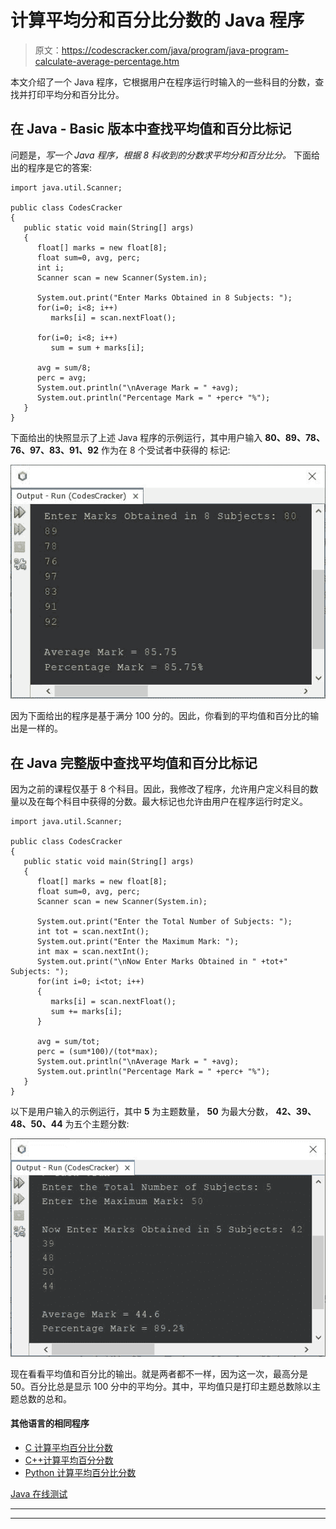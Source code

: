 # 计算平均分和百分比分数的 Java 程序

> 原文：<https://codescracker.com/java/program/java-program-calculate-average-percentage.htm>

本文介绍了一个 Java 程序，它根据用户在程序运行时输入的一些科目的分数，查找并打印平均分和百分比分。

## 在 Java - Basic 版本中查找平均值和百分比标记

问题是，*写一个 Java 程序，根据 8 科收到的分数求平均分和百分比分。* 下面给出的程序是它的答案:

```
import java.util.Scanner;

public class CodesCracker
{
   public static void main(String[] args)
   {
      float[] marks = new float[8];
      float sum=0, avg, perc;
      int i;
      Scanner scan = new Scanner(System.in);

      System.out.print("Enter Marks Obtained in 8 Subjects: ");
      for(i=0; i<8; i++)
         marks[i] = scan.nextFloat();

      for(i=0; i<8; i++)
         sum = sum + marks[i];

      avg = sum/8;
      perc = avg;
      System.out.println("\nAverage Mark = " +avg);
      System.out.println("Percentage Mark = " +perc+ "%");
   }
}
```

下面给出的快照显示了上述 Java 程序的示例运行，其中用户输入 **80、89、78、76、97、83、91、92** 作为在 8 个受试者中获得的 标记:

![Java Program calculate average percentage marks](img/9600da41fb96d676d9762bf116a7fb83.png)

因为下面给出的程序是基于满分 100 分的。因此，你看到的平均值和百分比的输出是一样的。

## 在 Java 完整版中查找平均值和百分比标记

因为之前的课程仅基于 8 个科目。因此，我修改了程序，允许用户定义科目的数量以及在每个科目中获得的分数。最大标记也允许由用户在程序运行时定义。

```
import java.util.Scanner;

public class CodesCracker
{
   public static void main(String[] args)
   {
      float[] marks = new float[8];
      float sum=0, avg, perc;
      Scanner scan = new Scanner(System.in);

      System.out.print("Enter the Total Number of Subjects: ");
      int tot = scan.nextInt();
      System.out.print("Enter the Maximum Mark: ");
      int max = scan.nextInt();
      System.out.print("\nNow Enter Marks Obtained in " +tot+" Subjects: ");
      for(int i=0; i<tot; i++)
      {
         marks[i] = scan.nextFloat();
         sum += marks[i];
      }

      avg = sum/tot;
      perc = (sum*100)/(tot*max);
      System.out.println("\nAverage Mark = " +avg);
      System.out.println("Percentage Mark = " +perc+ "%");
   }
}
```

以下是用户输入的示例运行，其中 **5** 为主题数量， **50** 为最大分数， **42、39、48、50、44** 为五个主题分数:

![java find average percentage marks](img/5866e9c0e98695e9a7561a7b28c580ef.png)

现在看看平均值和百分比的输出。就是两者都不一样，因为这一次，最高分是 50。百分比总是显示 100 分中的平均分。其中，平均值只是打印主题总数除以主题总数的总和。

#### 其他语言的相同程序

*   [C 计算平均百分比分数](/c/program/c-program-calculate-average-percentage.htm)
*   [C++计算平均百分分数](/cpp/program/cpp-program-calculate-average-percentage.htm)
*   [Python 计算平均百分比分数](/python/program/python-program-calculate-average-percentage-marks.htm)

[Java 在线测试](/exam/showtest.php?subid=1)

* * *

* * *